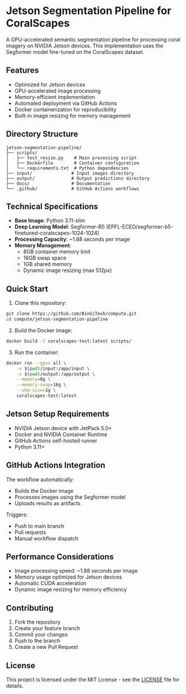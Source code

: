 # Jetson Segmentation Pipeline for CoralScapes

A GPU-accelerated semantic segmentation pipeline for processing coral imagery on NVIDIA Jetson devices. This implementation uses the Segformer model fine-tuned on the CoralScapes dataset.

## Features

- Optimized for Jetson devices
- GPU-accelerated image processing
- Memory-efficient implementation
- Automated deployment via GitHub Actions
- Docker containerization for reproducibility
- Built-in image resizing for memory management

## Directory Structure

```
jetson-segmentation-pipeline/
├── scripts/
│   ├── test_resize.py    # Main processing script
│   ├── Dockerfile        # Container configuration
│   └── requirements.txt  # Python dependencies
├── input/               # Input images directory
├── output/              # Output predictions directory
├── docs/                # Documentation
└── .github/             # GitHub Actions workflows
```

## Technical Specifications

- **Base Image**: Python 3.11-slim
- **Deep Learning Model**: Segformer-B5 (EPFL-ECEO/segformer-b5-finetuned-coralscapes-1024-1024)
- **Processing Capacity**: ~1.88 seconds per image
- **Memory Management**:
  - 8GB container memory limit
  - 16GB swap space
  - 1GB shared memory
  - Dynamic image resizing (max 512px)

## Quick Start

1. Clone this repository:
```bash
git clone https://github.com/BinGiTexh/compute.git
cd compute/jetson-segmentation-pipeline
```

2. Build the Docker image:
```bash
docker build -t coralscapes-test:latest scripts/
```

3. Run the container:
```bash
docker run --gpus all \
    -v $(pwd)/input:/app/input \
    -v $(pwd)/output:/app/output \
    --memory=8g \
    --memory-swap=16g \
    --shm-size=1g \
    coralscapes-test:latest
```

## Jetson Setup Requirements

- NVIDIA Jetson device with JetPack 5.0+
- Docker and NVIDIA Container Runtime
- GitHub Actions self-hosted runner
- Python 3.11+

## GitHub Actions Integration

The workflow automatically:
- Builds the Docker image
- Processes images using the Segformer model
- Uploads results as artifacts

Triggers:
- Push to main branch
- Pull requests
- Manual workflow dispatch

## Performance Considerations

- Image processing speed: ~1.88 seconds per image
- Memory usage optimized for Jetson devices
- Automatic CUDA acceleration
- Dynamic image resizing for memory efficiency

## Contributing

1. Fork the repository
2. Create your feature branch
3. Commit your changes
4. Push to the branch
5. Create a new Pull Request

## License

This project is licensed under the MIT License - see the [LICENSE](LICENSE) file for details.
